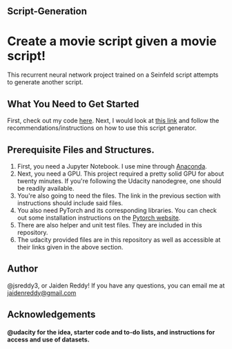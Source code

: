 ## Script-Generation
# Create a movie script given a movie script!

This recurrent neural network project trained on a Seinfeld script attempts to generate another script.

## What You Need to Get Started
First, check out my code [here](https://github.com/jsreddy3/Script-Generation/blob/main/dlnd_tv_script_generation.ipynb).
Next, I would look at [this link](https://github.com/elenab/project-tv-script-generation) and follow the recommendations/instructions on how to use this script generator.

## Prerequisite Files and Structures.
1. First, you need a Jupyter Notebook. I use mine through [Anaconda](https://www.anaconda.com/).
2. Next, you need a GPU. This project required a pretty solid GPU for about twenty minutes. If you're following the Udacity nanodegree, one should be readily available.
3. You're also going to need the files. The link in the previous section with instructions should include said files.
4. You also need PyTorch and its corresponding libraries. You can check out some installation instructions on the [Pytorch website](https://pytorch.org/get-started/previous-versions/).
5. There are also helper and unit test files. They are included in this repository.
6. The udacity provided files are in this repository as well as accessible at their links given in the above section.

## Author
@jsreddy3, or Jaiden Reddy! If you have any questions, you can email me at jaidenreddy@gmail.com

## Acknowledgements
#### @udacity for the idea, starter code and to-do lists, and instructions for access and use of datasets. 
